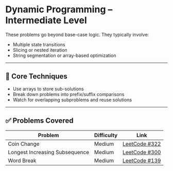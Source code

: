 # Dynamic Programming – Intermediate Level

These problems go beyond base-case logic. They typically involve:
- Multiple state transitions
- Slicing or nested iteration
- String segmentation or array-based optimization

---

## 🧠 Core Techniques

- Use arrays to store sub-solutions
- Break down problems into prefix/suffix comparisons
- Watch for overlapping subproblems and reuse solutions

---

## ✅ Problems Covered

| Problem | Difficulty | Link |
|--------|------------|------|
| Coin Change | Medium | [LeetCode #322](https://leetcode.com/problems/coin-change/) |
| Longest Increasing Subsequence | Medium | [LeetCode #300](https://leetcode.com/problems/longest-increasing-subsequence/) |
| Word Break | Medium | [LeetCode #139](https://leetcode.com/problems/word-break/) |
